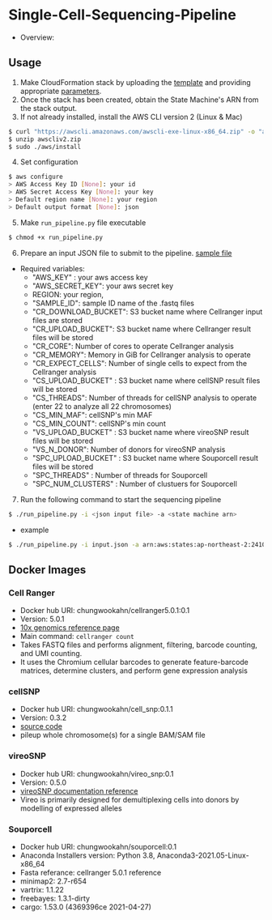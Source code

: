 # Single-Cell-Sequencing-Pipeline

- Overview:

## Usage

1. Make CloudFormation stack by uploading the [template](./AWS/CloudFormation/CF_template.yaml) and providing appropriate [parameters](./AWS/CloudFormation/README.md).
2. Once the stack has been created, obtain the State Machine's ARN from the stack output.
3. If not already installed, install the AWS CLI version 2 (Linux & Mac)

```bash
$ curl "https://awscli.amazonaws.com/awscli-exe-linux-x86_64.zip" -o "awscliv2.zip"
$ unzip awscliv2.zip
$ sudo ./aws/install
```

4. Set configuration

```bash
$ aws configure
> AWS Access Key ID [None]: your id
> AWS Secret Access Key [None]: your key
> Default region name [None]: your region
> Default output format [None]: json
```

5. Make `run_pipeline.py` file executable

```bash
$ chmod +x run_pipeline.py
```

6. Prepare an input JSON file to submit to the pipeline. [sample file](./sample_input.json)

- Required variables:
  - "AWS_KEY" : your aws access key
  - "AWS_SECRET_KEY": your aws secret key
  - REGION: your region,
  - "SAMPLE_ID": sample ID name of the .fastq files
  - "CR_DOWNLOAD_BUCKET": S3 bucket name where Cellranger input files are stored
  - "CR_UPLOAD_BUCKET": S3 bucket name where Cellranger result files will be stored
  - "CR_CORE": Number of cores to operate Cellranger analysis
  - "CR_MEMORY": Memory in GiB for Cellranger analysis to operate
  - "CR_EXPECT_CELLS": Number of single cells to expect from the Cellranger analysis
  - "CS_UPLOAD_BUCKET" : S3 bucket name where cellSNP result files will be stored
  - "CS_THREADS": Number of threads for cellSNP analysis to operate (enter 22 to analyze all 22 chromosomes)
  - "CS_MIN_MAF": cellSNP's min MAF
  - "CS_MIN_COUNT": cellSNP's min count
  - "VS_UPLOAD_BUCKET" : S3 bucket name where vireoSNP result files will be stored
  - "VS_N_DONOR": Number of donors for vireoSNP analysis
  - "SPC_UPLOAD_BUCKET" : S3 bucket name where Souporcell result files will be stored
  - "SPC_THREADS" : Number of threads for Souporcell
  - "SPC_NUM_CLUSTERS" : Number of clustuers for Souporcell

7. Run the following command to start the sequencing pipeline

```bash
$ ./run_pipeline.py -i <json input file> -a <state machine arn>
```

- example

```bash
$ ./run_pipeline.py -i input.json -a arn:aws:states:ap-northeast-2:241046885174:stateMachine:SC_TEST_Pipeline
```

## Docker Images

### Cell Ranger

- Docker hub URI: chungwookahn/cellranger5.0.1:0.1
- Version: 5.0.1
- [10x genomics reference page](https://support.10xgenomics.com/single-cell-gene-expression/software/pipelines/5.0/what-is-cell-ranger)
- Main command: `cellranger count`
- Takes FASTQ files and performs alignment, filtering, barcode counting, and UMI counting.
- It uses the Chromium cellular barcodes to generate feature-barcode matrices, determine clusters, and perform gene expression analysis

### cellSNP

- Docker hub URI: chungwookahn/cell_snp:0.1.1
- Version: 0.3.2
- [source code](https://github.com/single-cell-genetics/cellSNP)
- pileup whole chromosome(s) for a single BAM/SAM file

### vireoSNP

- Docker hub URI: chungwookahn/vireo_snp:0.1
- Version: 0.5.0
- [vireoSNP documentation reference](https://vireosnp.readthedocs.io/en/latest/index.html)
- Vireo is primarily designed for demultiplexing cells into donors by modelling of expressed alleles

### Souporcell

- Docker hub URI: chungwookahn/souporcell:0.1
- Anaconda Installers version: Python 3.8, Anaconda3-2021.05-Linux-x86_64
- Fasta referance: cellranger 5.0.1 reference
- minimap2: 2.7-r654
- vartrix: 1.1.22
- freebayes: 1.3.1-dirty
- cargo: 1.53.0 (4369396ce 2021-04-27)
